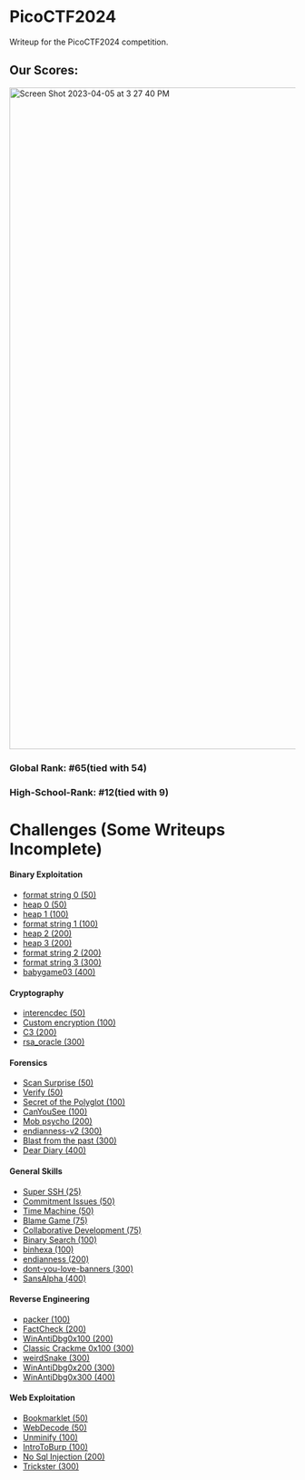 # PicoCTF2024
Writeup for the PicoCTF2024 competition.

<h2>Our Scores:</h2>
<img width="1166" alt="Screen Shot 2023-04-05 at 3 27 40 PM" src="https://github.com/Reuvi/picoCTF2024/assets/88282354/02c593f8-d203-4cd4-80a6-5b05175be841.png">

<h3>Global Rank: #65(tied with 54) </h3>

<h3>High-School-Rank: #12(tied with 9) </h3>
<h1>Challenges (Some Writeups Incomplete) </h1>
<h4>Binary Exploitation</h4>
<ul>
  <li><a href="/binary_exploitation/format_string_0/writeup.md">format string 0 (50)</a></li>
  <li><a href="/binary_exploitation/heap_0/writeup.md">heap 0 (50)</a></li>
  <li><a href="/binary_exploitation/heap_1/writeup.md">heap 1 (100)</a></li>
  <li><a href="/binary_exploitation/format_string_1/writeup.md">format string 1 (100)</a></li>
  <li><a href="/binary_exploitation/heap_2/writeup.md">heap 2 (200)</a></li>
  <li><a href="/binary_exploitation/heap_3/writeup.md">heap 3 (200)</a></li>
  <li><a href="/binary_exploitation/format_string_2/writeup.md">format string 2 (200)</a></li>
  <li><a href="/binary_exploitation/format_string_3/writeup.md">format string 3 (300)</a></li>
  <li><a href="/binary_exploitation/babygame03/writeup.md">babygame03 (400)</a></li>
</ul>

<h4>Cryptography</h4>
<ul>
  <li><a href="/cryptography/interencdec/writeup.md">interencdec (50)</a></li>
  <li><a href="/cryptography/Custom_encryption/writeup.md">Custom encryption (100)</a></li>
  <li><a href="/cryptography/C3/writeup.md">C3 (200)</a></li>
  <li><a href="/cryptography/rsa_oracle/writeup.md">rsa_oracle (300)</a></li>
</ul>

<h4>Forensics</h4>
<ul>
  <li><a href="/forensics/Scan_Surprise/writeup.md">Scan Surprise (50)</a></li>
  <li><a href="/forensics/Verify/writeup.md">Verify (50)</a></li>
  <li><a href="/forensics/Secret_of_the_Polyglot/writeup.md">Secret of the Polyglot (100)</a></li>
  <li><a href="">CanYouSee (100)</a></li>
  <li><a href="/forensics/Mob_psycho/writeup.md">Mob psycho (200)</a></li>
  <li><a href="">endianness-v2 (300)</a></li>
  <li><a href="">Blast from the past (300)</a></li>
  <li><a href="">Dear Diary (400)</a></li>
</ul>

<h4>General Skills</h4>
<ul>
  <li><a href="">Super SSH (25)</a></li>
  <li><a href="">Commitment Issues (50)</a></li>
  <li><a href="">Time Machine (50)</a></li>
  <li><a href="">Blame Game (75)</a></li>
  <li><a href="">Collaborative Development (75)</a></li>
  <li><a href="">Binary Search (100)</a></li>
  <li><a href="">binhexa (100)</a></li>
  <li><a href="">endianness (200)</a></li>
  <li><a href="">dont-you-love-banners (300)</a></li>
  <li><a href="">SansAlpha (400)</a></li>
</ul>

<h4>Reverse Engineering</h4>
<ul>
  <li><a href="">packer (100)</a></li>
  <li><a href="">FactCheck (200)</a></li>
  <li><a href="/reverse_engineering/WinAntiDbg0x100/writeup.md">WinAntiDbg0x100 (200)</a></li>
  <li><a href="">Classic Crackme 0x100 (300)</a></li>
  <li><a href="">weirdSnake (300)</a></li>
  <li><a href="/reverse_engineering/WinAntiDbg0x200/writeup.md">WinAntiDbg0x200 (300)</a></li>
  <li><a href="/reverse_engineering/WinAntiDbg0x300/writeup.md">WinAntiDbg0x300 (400)</a></li>
</ul>

<h4>Web Exploitation</h4>
<ul>
  <li><a href="/web_exploitation/Bookmarklet/writeup.md">Bookmarklet (50)</a></li>
  <li><a href="/web_exploitation/WebDecode/writeup.md">WebDecode (50)</a></li>
  <li><a href="/web_exploitation/Unminify/writeup.md">Unminify (100)</a></li>
  <li><a href="/web_exploitation/IntroToBurp/writeup.md">IntroToBurp (100)</a></li>
  <li><a href="/web_exploitation/No Sql Injection/writeup.md">No Sql Injection (200)</a></li>
  <li><a href="/web_exploitation/Trickster/writeup.md">Trickster (300)</a></li>
</ul>
